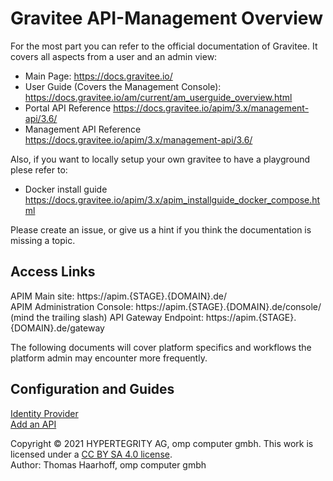 # Gravitee API-Management Overview

For the most part you can refer to the official documentation of Gravitee. It covers all aspects from a user and an admin view:
- Main Page: https://docs.gravitee.io/
- User Guide (Covers the Management Console): https://docs.gravitee.io/am/current/am_userguide_overview.html
- Portal API Reference https://docs.gravitee.io/apim/3.x/management-api/3.6/
- Management API Reference https://docs.gravitee.io/apim/3.x/management-api/3.6/

Also, if you want to locally setup your own gravitee to have a playground plese refer to:
- Docker install guide https://docs.gravitee.io/apim/3.x/apim_installguide_docker_compose.html

Please create an issue, or give us a hint if you think the documentation is missing a topic.

## Access Links
APIM Main site: https://apim.{STAGE}.{DOMAIN}.de/<br>
APIM Administration Console: https://apim.{STAGE}.{DOMAIN}.de/console/ (mind the trailing slash)
API Gateway Endpoint: https://apim.{STAGE}.{DOMAIN}.de/gateway

The following documents will cover platform specifics and workflows the platform admin may encounter more frequently.

## Configuration and Guides
[Identity Provider](identity_provider.md)<br>
[Add an API](add_api.md)

Copyright © 2021 HYPERTEGRITY AG, omp computer gmbh. This work is licensed under a [CC BY SA 4.0 license](https://creativecommons.org/licenses/by-sa/4.0/).  
Author: Thomas Haarhoff, omp computer gmbh